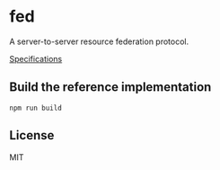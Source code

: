 # fed
A server-to-server resource federation protocol.

[Specifications](./docs/index.md)

## Build the reference implementation
```
npm run build
```

## License
MIT
